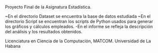 Proyecto Final de la Asignatura Estadística.

~En el directorio Dataset se encuentra la base de datos estudiada
~En el directorio Script se encuentran los scripts de Python usados para generar los gráficos y cálculos empleados.
-En el informe se refleja la descripción del análisis y los resultados obtenidos.


Licenciatura en Ciencia de la Computación, MATCOM.
Universidad de La Habana
